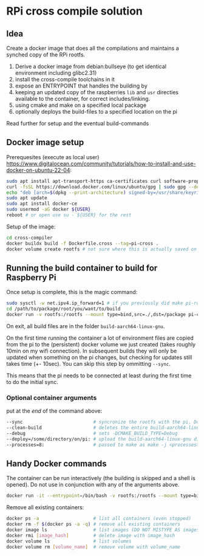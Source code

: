 # RPi cross compile solution

## Idea

Create a docker image that does all the compilations and maintains a synched copy of the RPi rootfs.

1. Derive a docker image from debian:bullseye (to get identical environment including glibc2.31)
2. install the cross-compile toolchains in it
3. expose an ENTRYPOINT that handles the building by
  1. keeping an updated copy of the raspberries `lib` and `usr` directies available to the container, for correct includes/linking.
  2. using cmake and make on a specified local package
  3. optionally deploys the build-files to a specified location on the pi

Read further for setup and the eventual build-commands

## Docker image setup

Prerequesites (execute as local user) https://www.digitalocean.com/community/tutorials/how-to-install-and-use-docker-on-ubuntu-22-04:
```bash
sudo apt install apt-transport-https ca-certificates curl software-properties-common
curl -fsSL https://download.docker.com/linux/ubuntu/gpg | sudo gpg --dearmor -o /usr/share/keyrings/docker-archive-keyring.gpg
echo "deb [arch=$(dpkg --print-architecture) signed-by=/usr/share/keyrings/docker-archive-keyring.gpg] https://download.docker.com/linux/ubuntu $(lsb_release -cs) stable" | sudo tee /etc/apt/sources.list.d/docker.list > /dev/null
sudo apt update
sudo apt install docker-ce
sudo usermod -aG docker ${USER}
reboot # or open use su - ${USER} for the rest
```
<!--
Install a plugin to connect to the pi easier:
```bash
docker plugin install vieux/sshfs
```
-->

Setup of the image:
```bash
cd cross-compiler
docker buildx build -f Dockerfile.cross --tag=pi-cross .
docker volume create rootfs # not sure where this is actually saved on disk... but somewhere
```

## Running the build container to build for Raspberry Pi


Once setup is complete, this is the magic command:
```bash
sudo sysctl -w net.ipv4.ip_forward=1 # if you previously did make pi-routing-up or make pi-connect, this can be skipped
cd /path/to/package/root/you/want/to/build
docker run -v rootfs:/rootfs --mount type=bind,src=./,dst=/package pi-cross --sync
```

On exit, all build files are in the folder `build-aarch64-linux-gnu`.

On the first time running the container a lot of environment files are copied from the pi to the (persistent) docker volume we just created (takes roughly 10min on my wifi connection).
In subsequent builds they will only be updated when something on the pi changes, but checking for updates still takes time (+- 10sec). You can skip this step by ommitting `--sync`.

This means that the pi needs to be connected at least during the first time to do the initial sync.


### Optional container arguments 

put at the _end_ of the command above:
```bash
--sync                          # syncronize the rootfs with the pi. Do this on first command, or if libraries/includes changed in the /lib or /usr dir of the pi. Omitting is much faster, of course.
--clean-build                   # deletes the entire build-aarch64-linux-gnu folder from the local tree before compilation
--debug                         # sets -DCMAKE_BUILD_TYPE=Debug
--deploy=/some/directory/on/pi: # upload the build-aarch64-linux-gnu directory to pi using rsync after building
--processes=8:                  # passed to make as make -j <processes>. Default is 8.
```

## Handy Docker commands

The container can be run interactively (the building is skipped and a shell is opened). Do not use in conjunction with any of the arguments above.
```bash
docker run -it --entrypoint=/bin/bash -v rootfs:/rootfs --mount type=bind,src=./,dst=/package pi-cross
```

Remove all existing containers:
```bash
docker ps -a                    # list all containers (even stopped)
docker rm -f $(docker ps -a -q) # remove all existing containers
docker image ls                 # list images (DO NOT MISTYPE AS images)
docker rmi [image_hash]         # delete image with image_hash
docker volume ls                # list volumes
docker volume rm [volume_name]  # remove volume with volume_name
```